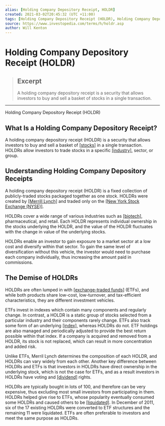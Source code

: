 ```yaml
---
alias: [Holding Company Depository Receipt, HOLDR]
created: 2021-03-02T20:45:32 (UTC +11:00)
tags: [Holding Company Depository Receipt (HOLDR), Holding Company Depository Receipt (HOLDR)]
source: https://www.investopedia.com/terms/h/holdr.asp
author: Will Kenton
---
```


# Holding Company Depository Receipt (HOLDR)

> ## Excerpt
> A holding company depository receipt is a security that allows investors to buy and sell a basket of stocks in a single transaction.

---

Holding Company Depository Receipt (HOLDR)
## What Is a Holding Company Depository Receipt?

A holding company depository receipt (HOLDR) is a security that allows investors to buy and sell a basket of [[stocks]](https://www.investopedia.com/terms/s/stock.asp) in a single transaction. HOLDRs allow investors to trade stocks in a specific [[industry]](https://www.investopedia.com/terms/i/industry.asp), sector, or group.

## Understanding Holding Company Depository Receipts

A holding company depository receipt (HOLDR) is a fixed collection of publicly-traded stocks packaged together as one stock. HOLDRs were created by [[Merrill Lynch]](https://www.investopedia.com/terms/m/merrilllynch.asp) and traded only on the [[New York Stock Exchange (NYSE)]](https://www.investopedia.com/terms/n/nyse.asp).

HOLDRs cover a wide range of various industries such as [[biotech]](https://www.investopedia.com/terms/b/biotechnology.asp), pharmaceutical, and retail. Each HOLDR represents individual ownership in the stocks underlying the HOLDR, and the value of the HOLDR fluctuates with the change in value of the underlying stocks.

HOLDRs enable an investor to gain exposure to a market sector at a low cost and diversify within that sector. To gain the same level of diversification without this vehicle, the investor would need to purchase each company individually, thus increasing the amount paid in commissions.

## The Demise of HOLDRs

HOLDRs are often lumped in with [[exchange-traded funds]](https://www.investopedia.com/terms/e/etf.asp) (ETFs), and while both products share low-cost, low-turnover, and tax-efficient characteristics, they are different investment vehicles.

ETFs invest in indexes which contain many components and regularly change. In contrast, a HOLDR is a static group of stocks selected from a particular industry and their components rarely change. ETFs also track some form of an underlying [[index]](https://www.investopedia.com/terms/i/index.asp), whereas HOLDRs do not. ETF holdings are also managed and periodically adjusted to provide the best return possible within that index. If a company is acquired and removed from a HOLDR, its stock is not replaced, which can result in more concentration and added risk.

Unlike ETFs, Merril Lynch determines the composition of each HOLDR, and HOLDRs can vary widely from each other. Another key difference between HOLDRs and ETFs is that investors in HOLDRs have direct ownership in the underlying stock, which is not the case for ETFs, and as a result investors in HOLDRs have voting and [[dividend]](https://www.investopedia.com/terms/d/dividend.asp) rights.

HOLDRs are typically bought in lots of 100, and therefore can be very expensive, thus excluding most small investors from participating in them. HOLDRs helped give rise to ETFs, whose popularity eventually consumed some HOLDRs and caused others to be [[liquidated]](https://www.investopedia.com/terms/l/liquidate.asp). In December of 2011, six of the 17 existing HOLDRs were converted to ETF structures and the remaining 11 were liquidated. ETFs are often preferable to investors and meet the same purpose as HOLDRs.
